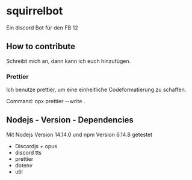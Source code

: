 # squirrelbot
Ein discord Bot für den FB 12


## How to contribute
Schreibt mich an, dann kann ich euch hinzufügen.

### Prettier
Ich benutze prettier, um eine einheitliche Codeformatierung zu schaffen.

Command: npx prettier --write .

## Nodejs - Version - Dependencies
Mit Nodejs Version 14.14.0 und npm Version 6.14.8 getestet

- Discordjs + opus
- discord tts
- prettier
- dotenv
- util
